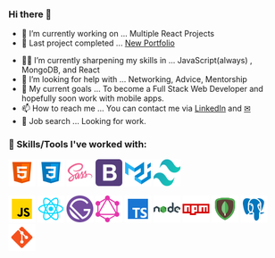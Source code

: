 ### Hi there 👋

- 🔭 I’m currently working on ... Multiple React Projects
- 🎉 Last project completed ... [New Portfolio](https://github.com/Tabele86/newportfolio) 
<!-- - 🌱 I’m currently learning ... TypeScript -->
- 👨‍💻 I’m currently sharpening my skills in ... JavaScript(always) , MongoDB, and React
- 🤔 I’m looking for help with ... Networking, Advice, Mentorship
- 🥅 My current goals ... To become a Full Stack Web Developer and hopefully soon work with mobile apps.
- 📫 How to reach me ... You can contact me via [LinkedIn](https://www.linkedin.com/in/anthonyabele1986/) and [✉](mailto:tabele86@gmail.com)
- 🔎 Job search ... Looking for work.

### 🔨 Skills/Tools I've worked with:

![HTML](html-5-48.png)
![CSS](css3-48.png)
![SASS](sass-48.png)
![Bootstrap](bootstrap-48.png)
![Material-UI](material-ui-48.png)
![Tailwind CSS](tailwind-css-48.png)

![JavaScript](javascript-48.png)
![React.js](react-48.png)
![Gatsby.js](gatsby-48.png)
![GraphQL.js](graphql-48.png)
![TypeScript](typescript-48.png)
![Node.js](nodejs-green-48.png)
![npm](npm-48.png)
![Mongodb](mongodb-48.png)
![PostgreSQL](postgresql-48.png)
![git](git-48.png)
